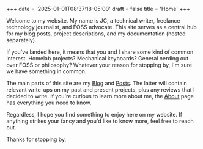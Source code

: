 +++
date = '2025-01-01T08:37:18-05:00'
draft = false
title = 'Home'
+++

Welcome to my website. My name is JC, a technical writer, freelance technology journalist, and FOSS advocate. This site serves as a central hub for my blog posts, project descriptions, and my documentation (hosted separately).  
  
If you've landed here, it means that you and I share some kind of common interest. Homelab projects? Mechanical keyboards? General nerding out over FOSS or philosophy? Whatever your reason for stopping by, I'm sure we have something in common.  
  
The main parts of this site are my [Blog](/blog/) and [Posts](/posts/). The latter will contain relevant write-ups on my past and present projects, plus any reviews that I decided to write. If you're curious to learn more about me, the [About](/about/) page has everything you need to know.  
  
Regardless, I hope you find something to enjoy here on my website. If anything strikes your fancy and you'd like to know more, feel free to reach out.  
  
Thanks for stopping by.